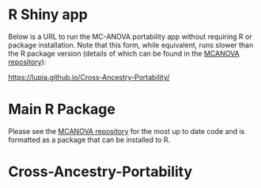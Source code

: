 # R Shiny app

Below is a URL to run the MC-ANOVA portability app without requiring R or package installation. Note that this form, while equivalent, runs slower than the R package version (details of which can be found in the [MCANOVA repository](https://github.com/lupiA/MCANOVA)):

https://lupia.github.io/Cross-Ancestry-Portability/


# Main R Package

Please see the [MCANOVA repository](https://github.com/lupiA/MCANOVA) for the most up to date code and is formatted as a package that can be installed to R.
##
##
##
##
##
##
##
##
##
##
##
##
##
##
##
##
##
##
##
##
##
##
##
##
##
##
# Cross-Ancestry-Portability
